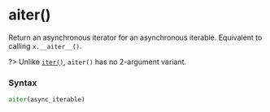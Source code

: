# aiter()
Return an asynchronous iterator for an asynchronous iterable. Equivalent to calling `x.__aiter__()`.

?> Unlike [`iter()`](/built-in-functions/iter.md), `aiter()` has no 2-argument variant.

### Syntax
```python
aiter(async_iterable)
```